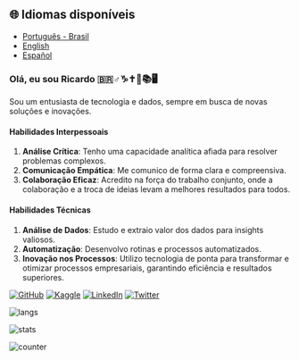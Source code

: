 ## 🌐 Idiomas disponíveis

- [Português - Brasil](README.md)
- [English](docs/README.en.md)
- [Español](docs/README.es.md)

### Olá, eu sou Ricardo :brazil::male_sign::capricorn::latin_cross::memo::books::desktop_computer:

Sou um entusiasta de tecnologia e dados, sempre em busca de novas soluções e inovações.

#### Habilidades Interpessoais
1. **Análise Crítica**: Tenho uma capacidade analítica afiada para resolver problemas complexos.
2. **Comunicação Empática**: Me comunico de forma clara e compreensiva.
3. **Colaboração Eficaz**: Acredito na força do trabalho conjunto, onde a colaboração e a troca de ideias levam a melhores resultados para todos.

#### Habilidades Técnicas

1. **Análise de Dados**: Estudo e extraio valor dos dados para insights valiosos.
2. **Automatização**: Desenvolvo rotinas e processos automatizados.
3. **Inovação nos Processos**: Utilizo tecnologia de ponta para transformar e otimizar processos empresariais, garantindo eficiência e resultados superiores.

[![GitHub](https://img.shields.io/badge/github-%23121011.svg?style=for-the-badge&logo=github&logoColor=white)](https://github.com/FerrerasRP/) [![Kaggle](https://img.shields.io/badge/Kaggle-035a7d?style=for-the-badge&logo=kaggle&logoColor=white)](https://www.kaggle.com/rferreras) [![LinkedIn](https://img.shields.io/badge/linkedin-%230077B5.svg?style=for-the-badge&logo=linkedin&logoColor=white)](http://www.linkedin.com/in/ricardoferreras) [![Twitter](https://img.shields.io/badge/Twitter-%231DA1F2.svg?style=for-the-badge&logo=Twitter&logoColor=white)](http://twitter.com/ricardoferreras)

![langs](https://github-readme-stats.vercel.app/api/top-langs/?username=FerrerasRP&exclude_repo=dotfiles&langs_count=8&layout=compact&theme=material-palenight&locale=pt-br)

![stats](https://github-readme-stats.vercel.app/api?username=FerrerasRP&theme=material-palenight&rank_icon=github&locale=pt-br)

![counter](https://komarev.com/ghpvc/?username=FerrerasRP&style=flat-square)
